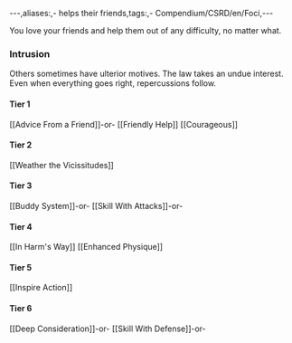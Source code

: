 ---,aliases:,- helps their friends,tags:,- Compendium/CSRD/en/Foci,---

You love your friends and help them out of any difficulty, no matter what.
 ### Intrusion
Others sometimes have ulterior motives. The law takes an undue interest. Even when everything goes right, repercussions follow.

#### Tier 1
[[Advice From a Friend]]-or-
[[Friendly Help]]
[[Courageous]]
#### Tier 2
[[Weather the Vicissitudes]]
#### Tier 3
[[Buddy System]]-or-
[[Skill With Attacks]]-or-
#### Tier 4
[[In Harm's Way]]
[[Enhanced Physique]]
#### Tier 5
[[Inspire Action]]
#### Tier 6
[[Deep Consideration]]-or-
[[Skill With Defense]]-or-
